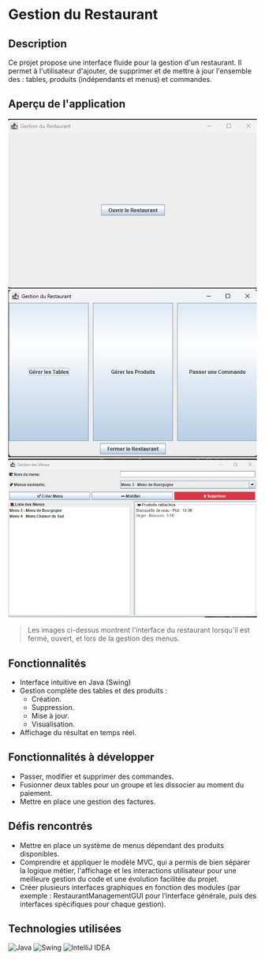 # Gestion du Restaurant

## Description
Ce projet propose une interface fluide pour la gestion d'un restaurant.
Il permet à l'utilisateur d'ajouter, de supprimer et de mettre à jour l'ensemble des : tables, produits (indépendants et menus) et commandes.

## Aperçu de l'application
![Restaurant fermé](./assets/ClosedRestaurant.jpg) 
![Restaurant ouvert](./assets/OpenRestaurant.jpg)
![Gestion des menus](./assets/ManageMenus.jpg)

> Les images ci-dessus montrent l'interface du restaurant lorsqu'il est fermé, ouvert, et lors de la gestion des menus.

## Fonctionnalités 
- Interface intuitive en Java (Swing)
- Gestion complète des tables et des produits :
  - Création.
  - Suppression.
  - Mise à jour.
  - Visualisation.
- Affichage du résultat en temps réel.

## Fonctionnalités à développer
- Passer, modifier et supprimer des commandes.
- Fusionner deux tables pour un groupe et les dissocier au moment du paiement.
- Mettre en place une gestion des factures.

## Défis rencontrés
- Mettre en place un système de menus dépendant des produits disponibles.
- Comprendre et appliquer le modèle MVC, qui a permis de bien séparer la logique métier, l'affichage et les interactions utilisateur pour une meilleure gestion du code et une évolution facilitée du projet.
- Créer plusieurs interfaces graphiques en fonction des modules (par exemple : RestaurantManagementGUI pour l’interface générale, puis des interfaces spécifiques pour chaque gestion).

## Technologies utilisées
<p align="left">
  <img src="https://img.shields.io/badge/Java-ED8B00?style=for-the-badge&logo=java&logoColor=white" alt="Java" />
  <img src="https://img.shields.io/badge/Swing-3DDC84?style=for-the-badge&logo=java&logoColor=white" alt="Swing" />
  <img src="https://img.shields.io/badge/IntelliJIDEA-000000?style=for-the-badge&logo=intellijidea&logoColor=white" alt="IntelliJ IDEA" />
</p>

